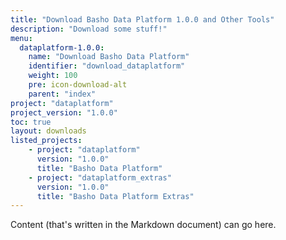 ```yaml
---
title: "Download Basho Data Platform 1.0.0 and Other Tools"
description: "Download some stuff!"
menu:
  dataplatform-1.0.0:
    name: "Download Basho Data Platform"
    identifier: "download_dataplatform"
    weight: 100
    pre: icon-download-alt
    parent: "index"
project: "dataplatform"
project_version: "1.0.0"
toc: true
layout: downloads
listed_projects:
    - project: "dataplatform"
      version: "1.0.0"
      title: "Basho Data Platform"
    - project: "dataplatform_extras"
      version: "1.0.0"
      title: "Basho Data Platform Extras"
---
```


Content (that's written in the Markdown document) can go here.
